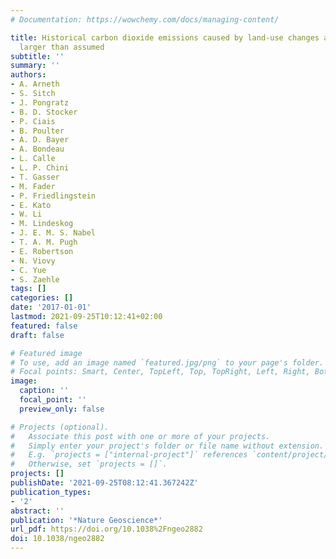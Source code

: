 ```yaml
---
# Documentation: https://wowchemy.com/docs/managing-content/

title: Historical carbon dioxide emissions caused by land-use changes are possibly
  larger than assumed
subtitle: ''
summary: ''
authors:
- A. Arneth
- S. Sitch
- J. Pongratz
- B. D. Stocker
- P. Ciais
- B. Poulter
- A. D. Bayer
- A. Bondeau
- L. Calle
- L. P. Chini
- T. Gasser
- M. Fader
- P. Friedlingstein
- E. Kato
- W. Li
- M. Lindeskog
- J. E. M. S. Nabel
- T. A. M. Pugh
- E. Robertson
- N. Viovy
- C. Yue
- S. Zaehle
tags: []
categories: []
date: '2017-01-01'
lastmod: 2021-09-25T10:12:41+02:00
featured: false
draft: false

# Featured image
# To use, add an image named `featured.jpg/png` to your page's folder.
# Focal points: Smart, Center, TopLeft, Top, TopRight, Left, Right, BottomLeft, Bottom, BottomRight.
image:
  caption: ''
  focal_point: ''
  preview_only: false

# Projects (optional).
#   Associate this post with one or more of your projects.
#   Simply enter your project's folder or file name without extension.
#   E.g. `projects = ["internal-project"]` references `content/project/deep-learning/index.md`.
#   Otherwise, set `projects = []`.
projects: []
publishDate: '2021-09-25T08:12:41.367242Z'
publication_types:
- '2'
abstract: ''
publication: '*Nature Geoscience*'
url_pdf: https://doi.org/10.1038%2Fngeo2882
doi: 10.1038/ngeo2882
---
```

